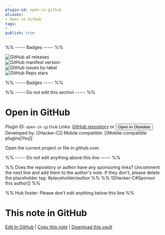 ```yaml
---
plugin-id: open-in-github
aliases:
- Open in GitHub
tags: 
- 
publish: true
---
```


%% ----- Badges ----- %%

![GitHub all releases](https://img.shields.io/github/downloads/Hacker-C/obsidian-open-in-github-plugin/total?color=573E7A&logo=github&style=for-the-badge)   
![GitHub manifest version](https://img.shields.io/github/manifest-json/v/Hacker-C/obsidian-open-in-github-plugin?color=573E7A&logo=github&style=for-the-badge)   
![GitHub issues by-label](https://img.shields.io/github/issues/Hacker-C/obsidian-open-in-github-plugin/help%20wanted?color=573E7A&logo=github&style=for-the-badge)   
![GitHub Repo stars](https://img.shields.io/github/stars/Hacker-C/obsidian-open-in-github-plugin?color=573E7A&logo=github&style=for-the-badge)

%% ----- Badges ----- %%

%% ----- Do not edit this section ----- %%

# Open in GitHub

Plugin ID: `open-in-github`
Links: [GitHub repository](https://github.com/Hacker-C/obsidian-open-in-github-plugin) or [<button id=HH>Open in Obsidian</button>](obsidian://show-plugin?id=open-in-github)
Developed by: [[Hacker-C]]
Mobile compatible: [[Mobile-compatible plugins|Yes]]

Open the current project or file in github.com.

%% ----- Do not edit anything above this line ----- %% 

%% Does the repository or author have any sponsoring links? Uncomment the next line and add them to the author's note. If they don't, please delete the placeholder tag: #placeholder/author %%
%% ![[Hacker-C#Sponsor this author]] %%

%% Hub footer: Please don't edit anything below this line %%

# This note in GitHub

<span class="git-footer">[Edit In GitHub](https://github.dev/obsidian-community/obsidian-hub/blob/main/02%20-%20Community%20Expansions/02.05%20All%20Community%20Expansions/Plugins/open-in-github.md "git-hub-edit-note") | [Copy this note](https://raw.githubusercontent.com/obsidian-community/obsidian-hub/main/02%20-%20Community%20Expansions/02.05%20All%20Community%20Expansions/Plugins/open-in-github.md "git-hub-copy-note") | [Download this vault](https://github.com/obsidian-community/obsidian-hub/archive/refs/heads/main.zip "git-hub-download-vault") </span>
